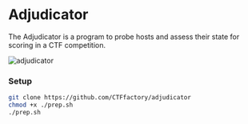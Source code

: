 # Adjudicator

The Adjudicator is a program to probe hosts and assess their state for scoring in a CTF competition.

![adjudicator](https://github.com/CTFfactory/adjudicator/assets/5248937/f0a9b259-dffe-4045-a4c9-5ee8ac2e42c9)


### Setup

```bash
git clone https://github.com/CTFfactory/adjudicator
chmod +x ./prep.sh
./prep.sh
```
